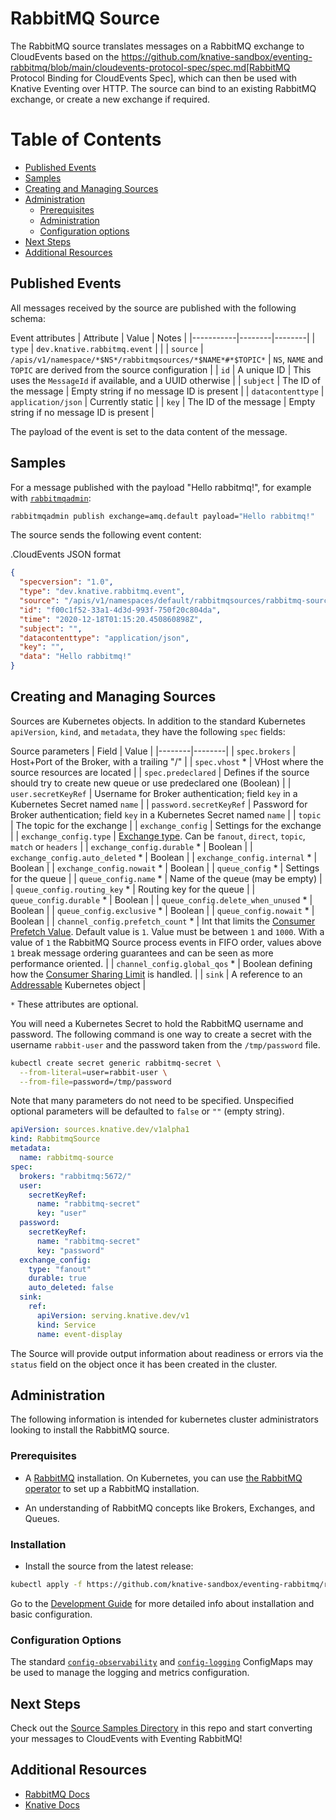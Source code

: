 # RabbitMQ Source

The RabbitMQ source translates messages on a RabbitMQ exchange to CloudEvents
based on the https://github.com/knative-sandbox/eventing-rabbitmq/blob/main/cloudevents-protocol-spec/spec.md[RabbitMQ Protocol Binding for CloudEvents Spec],
which can then be used with Knative Eventing over HTTP. The source can bind to
an existing RabbitMQ exchange, or create a new exchange if required.

# Table of Contents

- [Published Events](#published-events)
- [Samples](#samples)
- [Creating and Managing Sources](#creating-and-managing-sources)
- [Administration](#administration)
  - [Prerequisites](#prerequisites)
  - [Administration](#administration)
  - [Configuration options](#configuration-options)
- [Next Steps](#next-steps)
- [Additional Resources](#additional-resources)

## Published Events

All messages received by the source are published with the following schema:

Event attributes
| Attribute | Value  | Notes  |
|-----------|--------|--------|
| `type` | `dev.knative.rabbitmq.event` | |
| `source` | `/apis/v1/namespace/*$NS*/rabbitmqsources/*$NAME*#*$TOPIC*` | `NS`, `NAME` and `TOPIC` are derived from the source configuration |
| `id` | A unique ID | This uses the `MessageId` if available, and a UUID otherwise |
| `subject` | The ID of the message | Empty string if no message ID is present |
| `datacontenttype` | `application/json` | Currently static |
| `key` | The ID of the message | Empty string if no message ID is present |

The payload of the event is set to the data content of the message.

## Samples

For a message published with the payload "Hello rabbitmq!", for example with
[`rabbitmqadmin`](https://www.rabbitmq.com/management-cli.html):

```sh
rabbitmqadmin publish exchange=amq.default payload="Hello rabbitmq!"
```

The source sends the following event content:

.CloudEvents JSON format

```json
{
  "specversion": "1.0",
  "type": "dev.knative.rabbitmq.event",
  "source": "/apis/v1/namespaces/default/rabbitmqsources/rabbitmq-source",
  "id": "f00c1f52-33a1-4d3d-993f-750f20c804da",
  "time": "2020-12-18T01:15:20.450860898Z",
  "subject": "",
  "datacontenttype": "application/json",
  "key": "",
  "data": "Hello rabbitmq!"
}
```

## Creating and Managing Sources

Sources are Kubernetes objects. In addition to the standard Kubernetes
`apiVersion`, `kind`, and `metadata`, they have the following `spec` fields:

Source parameters
| Field  | Value  |
|--------|--------|
| `spec.brokers` | Host+Port of the Broker, with a trailing "/" |
| `spec.vhost` * | VHost where the source resources are located |
| `spec.predeclared` | Defines if the source should try to create new queue or use predeclared one (Boolean) |
| `user.secretKeyRef` | Username for Broker authentication; field `key` in a Kubernetes Secret named `name` |
| `password.secretKeyRef` | Password for Broker authentication; field `key` in a Kubernetes Secret named `name` |
| `topic` | The topic for the exchange |
| `exchange_config` | Settings for the exchange |
| `exchange_config.type` | [Exchange type](https://www.rabbitmq.com/tutorials/amqp-concepts.html#exchanges). Can be `fanout`, `direct`, `topic`, `match` or `headers` |
| `exchange_config.durable` * | Boolean |
| `exchange_config.auto_deleted` * | Boolean |
| `exchange_config.internal` * | Boolean |
| `exchange_config.nowait` * | Boolean |
| `queue_config` * | Settings for the queue |
| `queue_config.name` * | Name of the queue (may be empty) |
| `queue_config.routing_key` * | Routing key for the queue |
| `queue_config.durable` * | Boolean |
| `queue_config.delete_when_unused` * | Boolean |
| `queue_config.exclusive` * | Boolean |
| `queue_config.nowait` * | Boolean |
| `channel_config.prefetch_count` * | Int that limits the [Consumer Prefetch Value](https://www.rabbitmq.com/consumer-prefetch.html). Default value is `1`. Value must be between `1` and `1000`. With a value of `1` the RabbitMQ Source process events in FIFO order, values above `1` break message ordering guarantees and can be seen as more performance oriented. |
| `channel_config.global_qos` * | Boolean defining how the [Consumer Sharing Limit](https://www.rabbitmq.com/consumer-prefetch.html#sharing-the-limit) is handled. |
| `sink` | A reference to an [Addressable](https://knative.dev/docs/eventing/#event-consumers) Kubernetes object |

`*` These attributes are optional.

You will need a Kubernetes Secret to hold the RabbitMQ username and
password. The following command is one way to create a secret with the username
`rabbit-user` and the password taken from the `/tmp/password` file.

```sh
kubectl create secret generic rabbitmq-secret \
  --from-literal=user=rabbit-user \
  --from-file=password=/tmp/password
```

Note that many parameters do not need to be specified. Unspecified optional
parameters will be defaulted to `false` or `""` (empty string).

```yaml
apiVersion: sources.knative.dev/v1alpha1
kind: RabbitmqSource
metadata:
  name: rabbitmq-source
spec:
  brokers: "rabbitmq:5672/"
  user:
    secretKeyRef:
      name: "rabbitmq-secret"
      key: "user"
  password:
    secretKeyRef:
      name: "rabbitmq-secret"
      key: "password"
  exchange_config:
    type: "fanout"
    durable: true
    auto_deleted: false
  sink:
    ref:
      apiVersion: serving.knative.dev/v1
      kind: Service
      name: event-display
```

The Source will provide output information about readiness or errors via the
`status` field on the object once it has been created in the cluster.

<!---// TODO: should we have error documentation?--->

## Administration

The following information is intended for kubernetes cluster administrators
looking to install the RabbitMQ source.

### Prerequisites

* A [RabbitMQ](https://www.rabbitmq.com/) installation. On Kubernetes, you can use
[the RabbitMQ
operator](https://www.rabbitmq.com/kubernetes/operator/operator-overview.html) to set up a RabbitMQ installation.

* An understanding of RabbitMQ concepts like Brokers, Exchanges, and Queues.

### Installation

*  Install the source from the latest release:
```sh
kubectl apply -f https://github.com/knative-sandbox/eventing-rabbitmq/releases/latest/download/rabbitmq-source.yaml
```

Go to the [Development Guide](./DEVELOPMENT.md) for more detailed info about installation and basic configuration.

### Configuration Options

The standard
[`config-observability`](https://github.com/knative/eventing/blob/master/config/core/configmaps/observability.yaml)
and
[`config-logging`](https://github.com/knative/eventing/blob/master/config/core/configmaps/logging.yaml)
ConfigMaps may be used to manage the logging and metrics configuration.

## Next Steps

Check out the [Source Samples Directory](../samples/source) in this repo and start converting your messages to CloudEvents with Eventing RabbitMQ!

## Additional Resources

- [RabbitMQ Docs](https://www.rabbitmq.com/documentation.html)
- [Knative Docs](https://knative.dev/docs/)
